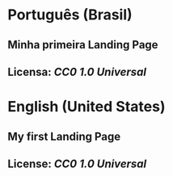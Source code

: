 # Português (Brasil)
## Minha primeira Landing Page
## <strong>Licensa:</strong> <em>CC0 1.0 Universal</em>

# English (United States)
## My first Landing Page
## <strong>License:</strong> <em>CC0 1.0 Universal</em>